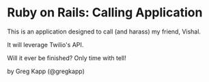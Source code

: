 # Ruby on Rails: Calling Application

This is an application designed to call (and harass) my friend, Vishal.

It will leverage Twilio's API.

Will it ever be finished? Only time with tell!

by Greg Kapp (@gregkapp)
